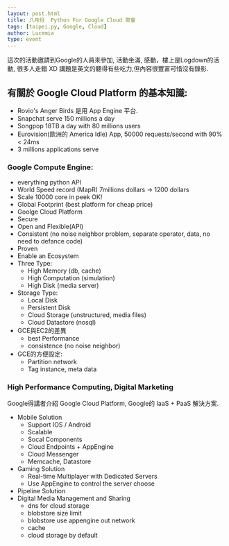 ```yaml
---
layout: post.html
title: 八月份  Python For Google Cloud 聚會
tags: [taipei.py, Google, Cloud]
author: Lucemia
type: event
---
```


這次的活動邀請到Google的人員來參加, 活動坐滿, 感動，樓上是Logdown的活動, 很多人走錯 XD
講題是英文的聽得有些吃力,但內容很豐富可惜沒有錄影.

## 有關於 Google Cloud Platform 的基本知識:

* Rovio's Anger Birds 是用 App Engine 平台.
* Snapchat serve 150 millions a day
* Songpop 18TB a day with 80 millions users
* Eurovision(歐洲的 America Idle) App, 50000 requests/second with 90% < 24ms
* 3 millions applications serve

### Google Compute Engine:

* everything python API
* World Speed record (MapR) 7millions dollars  -> 1200 dollars
* Scale 10000 core in peek OK!
* Global Footprint (best platform for cheap price)
* Goolge Cloud Platform
* Secure
* Open and Flexible(API)
* Consistent (no noise neighbor problem, separate operator, data, no need to defance code)
* Proven
* Enable an Ecosystem
* Three Type:
    * High Memory (db, cache)
    * High Computation (simulation)
    * High Disk (media server)
* Storage Type:
    * Local Disk
    * Persistent Disk
    * Cloud Storage (unstructured, media files)
    * Cloud Datastore (nosql)
* GCE與EC2的差異
    * best Performance
    * consistence (no noise neighbor)
* GCE的方便設定:
    * Partition network
    * Tag instance, meta data

### High Performance Computing, Digital Marketing
Google得講者介紹 Google Cloud Platform, Google的 IaaS + PaaS 解決方案.

* Mobile Solution
    * Support IOS / Android
    * Scalable
    * Socal Components
    * Cloud Endpoints + AppEngine
    * Cloud Messenger
    * Memcache, Datastore
* Gaming Solution
    * Real-time Multiplayer with Dedicated Servers
    * Use AppEngine to control the server choose
* Pipeline Solution
* Digital Media Management and Sharing
    * dns for cloud storage
    * blobstore size limit
    * blobstore use appengine out network
    * cache
    * cloud storage by default

